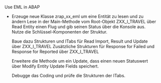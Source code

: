 Use EML in ABAP


- Erzeuge neue Klasse zrap_xx_eml um eine Entität zu lesen und zu ändern
    Lese in der Main-Methode vom Root-Objekt ZXX_I_TRAVEL über Read Entity 
    einen Flug und gib seinen Status über die Konsole aus.
    Nutze die Schlüssel-Komponenten der Struktur.
    
    Baue dazu Strukturen und ITabs für Read Import, Result und Update über ZXX_I_TRAVEL
    Zusätzliche Strukturen für Response for Failed und Response for Reported über ZXX_I_TRAVEL
    
    Erweitere die Methode um ein Update, dass einen neuen Statuswert über Modify Entity Update Fields speichert.

    Debugge das Coding und prüfe die Strukturen der ITabs.
    
  
